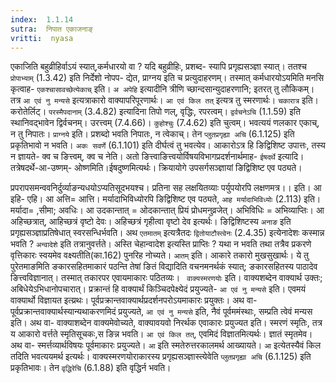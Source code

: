 ```yaml
---
index:  1.1.14
sutra:  निपात एकाजनाङ्
vritti:  nyasa
---
```


एकाजिति बहुव्रीहिर्वाऽयं स्यात्,कर्मधारयो वा ? यदि बहुव्रीहिः, प्रशब्द-
स्यापि प्रगृह्यसञ्ज्ञा स्यात्। ततश्च `प्रोपाभ्याम्` (1.3.42) इति निर्देशो नोपप-
द्येत, प्राग्नय इति च प्रत्युदाहरणम्। तस्मात् कर्मधारयोऽयमिति मनसि कृत्वाह- `एकश्चासावच्छेत्येकाच्` इति। `अ अपेहि` इत्यादीनि त्रीणि च्छान्दसान्युदाहरणानि;
इतरत् तु लौकिकम्। तत्र `आ एवं नु मन्यसे` इत्यत्राकारो वाक्यापरिपूरणार्थः। `आ
एवं किल तत्` इत्यत्र तु स्मरणार्थः। `चकारात्र` इति। करोतेर्लिट्। `परस्मैपदानाम्` (3.4.82) इत्यादिना तिपो णल्, वृद्धिः, रपरत्वम्। `द्वर्वचनेऽचि` (1.1.59) इति
स्थानिवद्भावेन द्विर्वचनम्। उरत्त्वम् (7.4.66)। `कुहोश्चुः` (7.4.62)
इति चुत्वम्। भवत्ययं णलकार एकाच्, न तु निपातः।
`प्राग्नये` इति। प्रशब्दो भवति निपातः, न त्वेकाच्। तेन `प्लुतप्रगृह्या अचि` (6.1.125) इति प्रकृतिभावो न भवति। `अकः सवर्णे` (6.1.101) इति दीर्घत्वं
तु भवत्येव।
आकारोऽत्र हि ङिद्विशिष्ट उपात्तः, तस्य न ज्ञायते- क्व च ङित्त्वम्, क्व च नेति। अतो ङित्त्वाङित्त्वयोर्विषयविभागप्रदर्शनार्थमाह- `ईषदर्थे` इत्यादि।
तत्रेषदर्थे-आ-उष्णम्- ओष्णमिति।ईषदुष्णमित्यर्थः। क्रियायोगे उपसर्गसञ्ज्ञायां
ङिद्विशिष्ट एव पठ्यते।

प्रपरापसमन्ववनिर्दुर्व्याङन्यधयोऽप्यतिसूदभयश्च।
प्रतिना सह लक्षयितव्याः पर्युपयोरपि लक्षणमत्र।। इति।
आ इहि- एहि। आ अत्ति= आत्ति। मर्यादाभिविध्योरपि ङिद्विशिष्ट एव पठ्यते, `आह
मर्यादाभिविध्योः` (2.113) इति। मर्यादा= ,सीमा; अवधिः। आ उदकान्तात् =  ओदकान्तात्
प्रियं प्रोधमनुव्रजेत्। अभिविधिः = अभिव्याप्तिः। आ अहिच्छत्रात्, आहिच्छत्रं
वृष्टो देवः। अहिच्छत्रं गृहीत्वा वृष्टो देव इत्यर्थः। ङिद्विशिष्टस्य `अनाङ` इति प्रगृह्यसञ्ज्ञाप्रतिषेधात् स्वरसन्धिर्भवति। अथ `एतमातम्` इत्यत्रैतदः `द्वितोयाटौस्त्वेनः` (2.4.35) इत्येनादेशः कस्मान्न भवति ? `अन्वादेशे` इति तत्रानुवर्त्तते। अस्ति चेहान्वादेश इत्यस्ति प्राप्तिः ? यथा न भवति तथा तत्रैव प्रकरणे वृत्तिकारः स्वयमेव वक्ष्यतीति(का.162) पुनरिह नोच्यते। `आतम्` इति। आकारे तकारो मुखसुखार्थः। ये तु पुरेतमाङमिति ङकारसहितमाकारं पठन्ति तेषां ङितं विद्यादिति वचनमनर्थकं स्यात्; ङकारसहितस्य पाठादेव ङित्त्वविज्ञानात्। तस्मात् तकारपर एवायमाकारः पठितव्यः। `
वाक्यस्मरणयोः` इति। वाक्यशब्देन वाक्यार्थ उक्तः; अबिधेयेऽभिधानोपचारात्। प्रक्रान्तं हि वाक्यार्थं किञ्चिदपेक्ष्येदं प्रयुज्यते- `आ एवं नु मन्यसे` इति। एवमयं वाक्यार्थो विज्ञायत इत्य्रथः। पूर्वप्रक्रान्तवाक्यार्थप्रदर्शनपरोऽयमाकारः
प्रयुक्तः। अथ वा- पूर्वप्रक्रान्तवाक्यार्थस्यान्यथाकरणमिदं प्रयुज्यते, `आ एवं नु मन्यसे` इति, नैवं पूर्वममंस्थाः, सम्प्रति त्वेवं मन्यस इति। अथ वा- वाक्याशब्देन वाक्यमेवोच्यते, वाक्यावयवो निरर्थक एवाकारः प्रयुज्यत इति। स्मरणं स्मृतिः, तत्र य आकारो वर्त्तते स्मृतिसूचकः,स ङिन्न भवति। `आ एवं किल तत्`, एवमिदं विज्ञातमित्यर्थः। ज्ञातं स्मृतमेव। अथ वा- स्मर्त्तव्यार्थविषयः पूर्वमाकारः प्रयुज्यते। `आ`
इति स्मतेरुत्तरकालमर्थ आख्यायते। `आ` इत्येतस्यैवं किल तदिति भवत्ययमर्थ इत्यर्थः। वाक्यस्मरणयोराकारस्य प्रगृह्यसञ्ज्ञास्त्येवेति `प्लुतप्रगृह्या अचि` (6.1.125) इति प्रकृतिभावः। तेन `वृद्धिरेचि` (6.1.88) इति वृद्धिर्न भवति।

